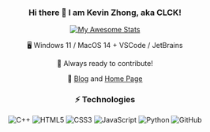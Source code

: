 <div align="center">
  
### Hi there 👋 I am Kevin Zhong, aka CLCK!

[![My Awesome Stats](https://awesome-github-stats.azurewebsites.net/user-stats/CLCK0622?cardType=level-alternate&preferLogin=false)](https://git.io/awesome-stats-card)

🖥 Windows 11 / MacOS 14 + VSCode / JetBrains

🔨 Always ready to contribute!

📝 [Blog](https://blog.clckkkkk.site) and [Home Page](https://www.clckkkkk.site)

### ⚡ Technologies

![C++](https://img.shields.io/badge/-C++-00599C?style=flat-square&logo=c)
![HTML5](https://img.shields.io/badge/-HTML5-E34F26?style=flat-square&logo=html5&logoColor=white)
![CSS3](https://img.shields.io/badge/-CSS3-1572B6?style=flat-square&logo=css3)
![JavaScript](https://img.shields.io/badge/-JavaScript-black?style=flat-square&logo=javascript)
![Python](https://img.shields.io/badge/-Python-black?style=flat-square&logo=Python)
![GitHub](https://img.shields.io/badge/-GitHub-181717?style=flat-square&logo=github)

</div>
